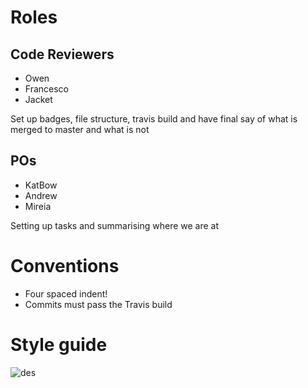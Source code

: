 # Roles

## Code Reviewers

* Owen
* Francesco
* Jacket

Set up badges, file structure, travis build and have final say of what is merged to master and what is not

## POs

* KatBow
* Andrew
* Mireia

Setting up tasks and summarising where we are at

# Conventions

* Four spaced indent!
* Commits must pass the Travis build
 
# Style guide

![des](https://cloud.githubusercontent.com/assets/2573931/13844160/e7efdbb2-ec2f-11e5-8869-ab5843efde22.png)
